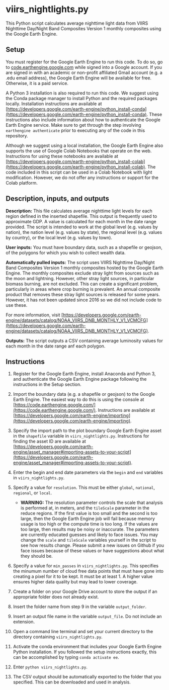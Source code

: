 # viirs_nightlights.py 

This Python script calculates average nighttime light data from VIIRS Nighttime Day/Night Band Composites Version 1 monthly composites using the Google Earth Engine. 

## Setup 

You must register for the Google Earth Engine to run this code. To do so, go to [code.earthengine.google.com](code.earthengine.google.com) while signed into a Google account. If you are signed in with an academic or non-profit affiliated Gmail account (e.g. a .edu email address), the Google Earth Engine will be available for free. Otherwise, it is a paid service. 

A Python 3 installation is also required to run this code. We suggest using the Conda package manager to install Python and the required packages locally. Installation instructions are available at [https://developers.google.com/earth-engine/python_install-conda](https://developers.google.com/earth-engine/python_install-conda). These instructions also include information about how to authenticate the Google Earth Engine service. Make sure to get through the step involving `earthengine authenticate` prior to executing any of the code in this repository.

Although we suggest using a local installation, the Google Earth Engine also supports the use of Google Colab Notebooks that operate on the web. Instructions for using these notebooks are available at [https://developers.google.com/earth-engine/python_install-colab](https://developers.google.com/earth-engine/python_install-colab). The code included in this script can be used in a Colab Notebook with light modification. However, we do not offer any instructions or support for the Colab platform. 

## Description, inputs, and outputs 

**Description:** This file calculates average nighttime light levels for each region defined in the inserted shapefile. This output is frequently used to approximate GDP. A value is calculated for each month in the date range provided. The script is intended to work at the global level (e.g. values by nation), the nation level (e.g. values by state), the regional level (e.g. values by country), or the local level (e.g. values by town). 

**User inputs:** You must have boundary data, such as a shapefile or geojson, of the polygons for which you wish to collect wealth data. 

**Automatically pulled inputs:** The script uses VIIRS Nighttime Day/Night Band Composites Version 1 monthly composites hosted by the Google Earth Engine. The monthly composites exclude stray light from sources such as the moon and lightning. However, other stray light sources, in particular biomass burning, are not excluded. This can create a significant problem, particularly in areas where crop burning is prevalent. An annual composite product that removes these stray light sources is released for some years. However, it has not been updated since 2016 so we did not include code to use these. 

For more information, visit [https://developers.google.com/earth-engine/datasets/catalog/NOAA_VIIRS_DNB_MONTHLY_V1_VCMCFG](https://developers.google.com/earth-engine/datasets/catalog/NOAA_VIIRS_DNB_MONTHLY_V1_VCMCFG). 

**Outputs:** The script outputs a CSV containing average luminosity values for each month in the date range anf each polygon. 

## Instructions 

1. Register for the Google Earth Engine, install Anaconda and Python 3, and authenticate the Google Earth Engine package following the instructions in the Setup section. 

2. Import the boundary data (e.g. a shapefile or geojson) to the Google Earth Engine. The easiest way to do this is using the console at [https://code.earthengine.google.com/](https://code.earthengine.google.com/). Instructions are available at [https://developers.google.com/earth-engine/importing](https://developers.google.com/earth-engine/importing). 

3. Specify the import path to the plot boundary Google Earth Engine asset in the `shapefile` variable in `viirs_nightlights.py`. Instructions for finding the asset ID are available at [https://developers.google.com/earth-engine/asset_manager#importing-assets-to-your-script](https://developers.google.com/earth-engine/asset_manager#importing-assets-to-your-script).

4. Enter the begin and end date parameters via the `begin` and `end` variables in `viirs_nightlights.py`.

5. Specify a value for `resolution`. This must be either `global`, `national`, `regional`, or `local`. 

	- **WARNING:** The resolution parameter controls the scale that analysis is performed at, in meters, and the `tileScale` parameter in the reduce regions. If the first value is too small and the second is too large, then the Google Earth Engine job will fail because memory usage is too high or the compute time is too long. If the values are too large, then results may be noisy or inaccurate. The parameters are currently educated guesses and likely to face issues. You may change the `scale` and `tileScale` variables yourself in the script to see how results change. Please submit a new issues on Github if you face issues because of these values or have suggestions about what they should be.

6. Specify a value for `min_passes` in `viirs_nightlights.py`. This specifies the minumum number of cloud free data points that must have gone into creating a pixel for it to be kept. It must be at least 1. A higher value ensures higher data quality but may lead to lower coverage. 

7. Create a folder on your Google Drive account to store the output if an appropriate folder does not already exist. 

8. Insert the folder name from step 9 in the variable `output_folder`. 

9. Insert an output file name in the variable `output_file`. Do not include an extension. 

10. Open a command line terminal and set your current directory to the directory containing `viirs_nightlights.py`.

13. Activate the conda environment that includes your Google Earth Engine Python installation. If you followed the setup instructions exactly, this can be accomplished by typing `conda activate ee`. 

14. Enter `python viirs_nightlights.py`. 

15. The CSV output should be automatically exported to the folder that you specified. This can be downloaded and used in analysis. 

